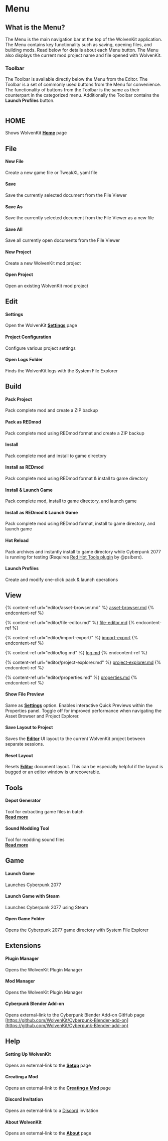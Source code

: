 # Menu

## What is the Menu?

The Menu is the main navigation bar at the top of the WolvenKit application. The Menu contains key functionality such as saving, opening files, and building mods. Read below for details about each Menu button. The Menu also displays the current mod project name and file opened with WolvenKit.

### Toolbar

The Toolbar is available directly below the Menu from the Editor. The Toolbar is a set of commonly used buttons from the Menu for convenience. The functionality of buttons from the Toolbar is the same as their counterpart in the categorized menu. Additionally the Toolbar contains the **Launch Profiles** button.

<figure><img src="../.gitbook/assets/WK 8.7 Menu and Toolbar Generic.png" alt=""><figcaption></figcaption></figure>

## HOME

Shows WolvenKit [**Home**](home.md) page

## File

#### New File

Create a new game file or TweakXL yaml file

#### Save

Save the currently selected document from the File Viewer

#### Save As&#x20;

Save the currently selected document from the File Viewer as a new file

#### Save All

Save all currently open documents from the File Viewer

#### New Project

Create a new WolvenKit mod project

#### Open Project

Open an existing WolvenKit mod project

## Edit

#### Settings

Open the WolvenKit [**Settings**](settings.md) page

#### Project Configuration

Configure various project settings

#### Open Logs Folder

Finds the WolvenKit logs with the System File Explorer

## Build

#### Pack Project

Pack complete mod and create a ZIP backup

#### Pack as REDmod

Pack complete mod using REDmod format and create a ZIP backup

#### Install

Pack complete mod and install to game directory

#### Install as REDmod

Pack complete mod using REDmod format & install to game directory

#### Install & Launch Game

Pack complete mod, install to game directory, and launch game

#### Install as REDmod & Launch Game

Pack complete mod using REDmod format, install to game directory, and launch game

#### Hot Reload

Pack archives and instantly install to game directory while Cyberpunk 2077 is running for testing (Requires [Red Hot Tools plugin](https://github.com/psiberx/cp2077-red-hot-tools) by @psiberx).

#### Launch Profiles

Create and modify one-click pack & launch operations

## View

{% content-ref url="editor/asset-browser.md" %}
[asset-browser.md](editor/asset-browser.md)
{% endcontent-ref %}

{% content-ref url="editor/file-editor.md" %}
[file-editor.md](editor/file-editor.md)
{% endcontent-ref %}

{% content-ref url="editor/import-export/" %}
[import-export](editor/import-export/)
{% endcontent-ref %}

{% content-ref url="editor/log.md" %}
[log.md](editor/log.md)
{% endcontent-ref %}

{% content-ref url="editor/project-explorer.md" %}
[project-explorer.md](editor/project-explorer.md)
{% endcontent-ref %}

{% content-ref url="editor/properties.md" %}
[properties.md](editor/properties.md)
{% endcontent-ref %}

#### Show File Preview

Same as [**Settings**](settings.md#show-file-preview) option. Enables interactive Quick Previews within the Properties panel. Toggle off for improved performance when navigating the Asset Browser and Project Explorer.

#### Save Layout to Project

Saves the [**Editor**](editor/) UI layout to the current WolvenKit project between separate sessions.&#x20;

#### Reset Layout

Resets [**Editor**](editor/) document layout. This can be especially helpful if the layout is bugged or an editor window is unrecoverable.

## Tools

#### Depot Generator

Tool for extracting game files in batch\
[**Read more**](tools.md#depot-generator)

#### Sound Modding Tool

Tool for modding sound files\
[**Read more**](tools.md#sound-modding-tool)

## Game

#### Launch Game

Launches Cyberpunk 2077

#### Launch Game with Steam

Launches Cyberpunk 2077 using Steam

#### Open Game Folder

Opens the Cyberpunk 2077 game directory with System File Explorer

## Extensions

#### Plugin Manager

Opens the WolvenKit Plugin Manager

#### Mod Manager

Opens the WolvenKit Plugin Manager

#### Cyberpunk Blender Add-on

Opens external-link to the Cyberpunk Blender Add-on GitHub page\
[https://github.com/WolvenKit/Cyberpunk-Blender-add-on](https://github.com/WolvenKit/Cyberpunk-Blender-add-on)

## Help

#### Setting Up WolvenKit

Opens an external-link to the [**Setup**](broken-reference) page

#### Creating a Mod

Opens an external-link to the [**Creating a Mod**](../getting-started/creating-a-mod.md) page

#### Discord Invitation

Opens an external-link to a [Discord](https://discord.gg/Epkq79kd96) invitation

#### About WolvenKit

Opens an external-link to the [**About**](../about.md) page

